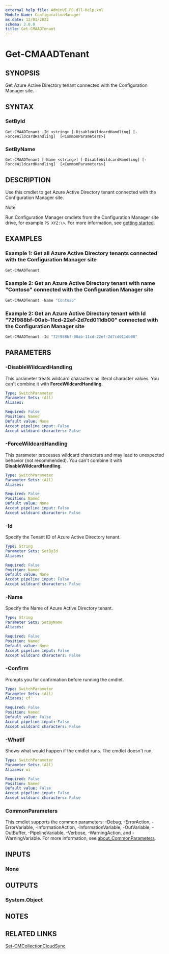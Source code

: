 ```yaml
---
external help file: AdminUI.PS.dll-Help.xml
Module Name: ConfigurationManager
ms.date: 12/01/2022
schema: 2.0.0
title: Get-CMAADTenant
---
```


# Get-CMAADTenant

## SYNOPSIS

Get Azure Active Directory tenant connected with the Configuration Manager site.

## SYNTAX

### SetById
```
Get-CMAADTenant -Id <string> [-DisableWildcardHandling] [-ForceWildcardHandling]  [<CommonParameters>]
```

### SetByName
```
Get-CMAADTenant [-Name <string>] [-DisableWildcardHandling] [-ForceWildcardHandling]  [<CommonParameters>]
```

## DESCRIPTION

Use this cmdlet to get Azure Active Directory tenant connected with the Configuration Manager site.

> [!NOTE]
> Run Configuration Manager cmdlets from the Configuration Manager site drive, for example `PS XYZ:\>`. For more information, see [getting started](/powershell/sccm/overview).

## EXAMPLES

### Example 1: Get all Azure Active Directory tenants connected with the Configuration Manager site

```powershell
Get-CMAADTenant

```

### Example 2: Get an Azure Active Directory tenant with name "Contoso" connected with the Configuration Manager site

```powershell
Get-CMAADTenant -Name "Contoso"

```

### Example 2: Get an Azure Active Directory tenant with Id "72f988bf-00ab-11cd-22ef-2d7cd011db00" connected with the Configuration Manager site

```powershell
Get-CMAADTenant -Id "72f988bf-00ab-11cd-22ef-2d7cd011db00"

```

## PARAMETERS

### -DisableWildcardHandling

This parameter treats wildcard characters as literal character values. You can't combine it with **ForceWildcardHandling**.

```yaml
Type: SwitchParameter
Parameter Sets: (All)
Aliases:

Required: False
Position: Named
Default value: None
Accept pipeline input: False
Accept wildcard characters: False
```

### -ForceWildcardHandling

This parameter processes wildcard characters and may lead to unexpected behavior (not recommended). You can't combine it with **DisableWildcardHandling**.

```yaml
Type: SwitchParameter
Parameter Sets: (All)
Aliases:

Required: False
Position: Named
Default value: None
Accept pipeline input: False
Accept wildcard characters: False
```

### -Id

Specify the Tenant ID of Azure Active Directory tenant.

```yaml
Type: String
Parameter Sets: SetById
Aliases:

Required: False
Position: Named
Default value: None
Accept pipeline input: False
Accept wildcard characters: False
```

### -Name

Specify the Name of Azure Active Directory tenant.

```yaml
Type: String
Parameter Sets: SetByName
Aliases:

Required: False
Position: Named
Default value: None
Accept pipeline input: False
Accept wildcard characters: False
```

### -Confirm

Prompts you for confirmation before running the cmdlet.

```yaml
Type: SwitchParameter
Parameter Sets: (All)
Aliases: cf

Required: False
Position: Named
Default value: False
Accept pipeline input: False
Accept wildcard characters: False
```

### -WhatIf

Shows what would happen if the cmdlet runs. The cmdlet doesn't run.

```yaml
Type: SwitchParameter
Parameter Sets: (All)
Aliases: wi

Required: False
Position: Named
Default value: False
Accept pipeline input: False
Accept wildcard characters: False
```

### CommonParameters
This cmdlet supports the common parameters: -Debug, -ErrorAction, -ErrorVariable, -InformationAction, -InformationVariable, -OutVariable, -OutBuffer, -PipelineVariable, -Verbose, -WarningAction, and -WarningVariable. For more information, see [about_CommonParameters](http://go.microsoft.com/fwlink/?LinkID=113216).

## INPUTS

### None

## OUTPUTS

### System.Object

## NOTES

## RELATED LINKS

[Set-CMCollectionCloudSync](Set-CMCollectionCloudSync.md)
